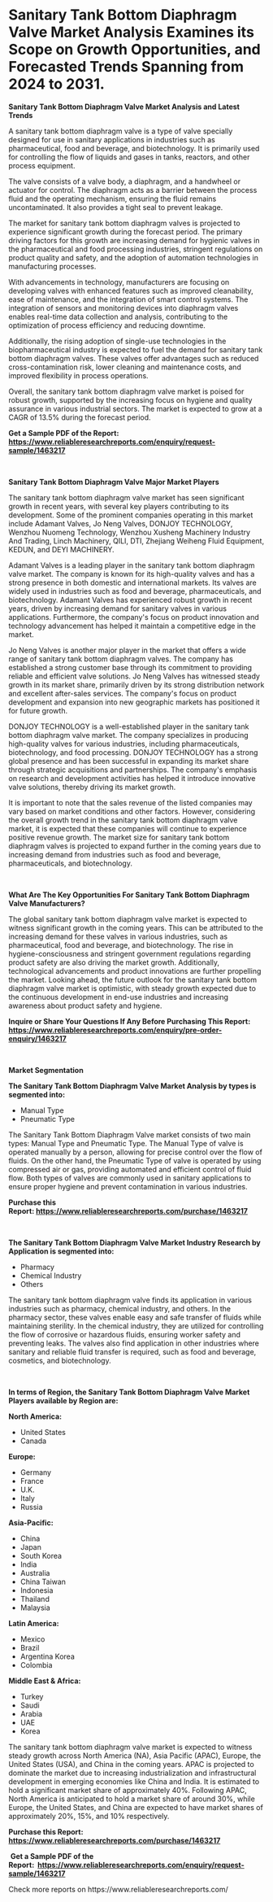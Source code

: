 <p><h1>Sanitary Tank Bottom Diaphragm Valve Market Analysis Examines its Scope on Growth Opportunities, and Forecasted Trends Spanning from 2024 to 2031.</h1></p><p><strong>Sanitary Tank Bottom Diaphragm Valve Market Analysis and Latest Trends</strong></p>
<p><p>A sanitary tank bottom diaphragm valve is a type of valve specially designed for use in sanitary applications in industries such as pharmaceutical, food and beverage, and biotechnology. It is primarily used for controlling the flow of liquids and gases in tanks, reactors, and other process equipment.</p><p>The valve consists of a valve body, a diaphragm, and a handwheel or actuator for control. The diaphragm acts as a barrier between the process fluid and the operating mechanism, ensuring the fluid remains uncontaminated. It also provides a tight seal to prevent leakage.</p><p>The market for sanitary tank bottom diaphragm valves is projected to experience significant growth during the forecast period. The primary driving factors for this growth are increasing demand for hygienic valves in the pharmaceutical and food processing industries, stringent regulations on product quality and safety, and the adoption of automation technologies in manufacturing processes.</p><p>With advancements in technology, manufacturers are focusing on developing valves with enhanced features such as improved cleanability, ease of maintenance, and the integration of smart control systems. The integration of sensors and monitoring devices into diaphragm valves enables real-time data collection and analysis, contributing to the optimization of process efficiency and reducing downtime.</p><p>Additionally, the rising adoption of single-use technologies in the biopharmaceutical industry is expected to fuel the demand for sanitary tank bottom diaphragm valves. These valves offer advantages such as reduced cross-contamination risk, lower cleaning and maintenance costs, and improved flexibility in process operations.</p><p>Overall, the sanitary tank bottom diaphragm valve market is poised for robust growth, supported by the increasing focus on hygiene and quality assurance in various industrial sectors. The market is expected to grow at a CAGR of 13.5% during the forecast period.</p></p>
<p><strong>Get a Sample PDF of the Report:&nbsp; <a href="https://www.reliableresearchreports.com/enquiry/request-sample/1463217">https://www.reliableresearchreports.com/enquiry/request-sample/1463217</a></strong></p>
<p>&nbsp;</p>
<p><strong>Sanitary Tank Bottom Diaphragm Valve Major Market Players</strong></p>
<p><p>The sanitary tank bottom diaphragm valve market has seen significant growth in recent years, with several key players contributing to its development. Some of the prominent companies operating in this market include Adamant Valves, Jo Neng Valves, DONJOY TECHNOLOGY, Wenzhou Nuomeng Technology, Wenzhou Xusheng Machinery Industry And Trading, Linch Machinery, QILI, DTI, Zhejiang Weiheng Fluid Equipment, KEDUN, and DEYI MACHINERY.</p><p>Adamant Valves is a leading player in the sanitary tank bottom diaphragm valve market. The company is known for its high-quality valves and has a strong presence in both domestic and international markets. Its valves are widely used in industries such as food and beverage, pharmaceuticals, and biotechnology. Adamant Valves has experienced robust growth in recent years, driven by increasing demand for sanitary valves in various applications. Furthermore, the company's focus on product innovation and technology advancement has helped it maintain a competitive edge in the market.</p><p>Jo Neng Valves is another major player in the market that offers a wide range of sanitary tank bottom diaphragm valves. The company has established a strong customer base through its commitment to providing reliable and efficient valve solutions. Jo Neng Valves has witnessed steady growth in its market share, primarily driven by its strong distribution network and excellent after-sales services. The company's focus on product development and expansion into new geographic markets has positioned it for future growth.</p><p>DONJOY TECHNOLOGY is a well-established player in the sanitary tank bottom diaphragm valve market. The company specializes in producing high-quality valves for various industries, including pharmaceuticals, biotechnology, and food processing. DONJOY TECHNOLOGY has a strong global presence and has been successful in expanding its market share through strategic acquisitions and partnerships. The company's emphasis on research and development activities has helped it introduce innovative valve solutions, thereby driving its market growth.</p><p>It is important to note that the sales revenue of the listed companies may vary based on market conditions and other factors. However, considering the overall growth trend in the sanitary tank bottom diaphragm valve market, it is expected that these companies will continue to experience positive revenue growth. The market size for sanitary tank bottom diaphragm valves is projected to expand further in the coming years due to increasing demand from industries such as food and beverage, pharmaceuticals, and biotechnology.</p></p>
<p>&nbsp;</p>
<p><strong>What Are The Key Opportunities For Sanitary Tank Bottom Diaphragm Valve Manufacturers?</strong></p>
<p><p>The global sanitary tank bottom diaphragm valve market is expected to witness significant growth in the coming years. This can be attributed to the increasing demand for these valves in various industries, such as pharmaceutical, food and beverage, and biotechnology. The rise in hygiene-consciousness and stringent government regulations regarding product safety are also driving the market growth. Additionally, technological advancements and product innovations are further propelling the market. Looking ahead, the future outlook for the sanitary tank bottom diaphragm valve market is optimistic, with steady growth expected due to the continuous development in end-use industries and increasing awareness about product safety and hygiene.</p></p>
<p><strong>Inquire or Share Your Questions If Any Before Purchasing This Report: <a href="https://www.reliableresearchreports.com/enquiry/pre-order-enquiry/1463217">https://www.reliableresearchreports.com/enquiry/pre-order-enquiry/1463217</a></strong></p>
<p>&nbsp;</p>
<p><strong>Market Segmentation</strong></p>
<p><strong>The Sanitary Tank Bottom Diaphragm Valve Market Analysis by types is segmented into:</strong></p>
<p><ul><li>Manual Type</li><li>Pneumatic Type</li></ul></p>
<p><p>The Sanitary Tank Bottom Diaphragm Valve market consists of two main types: Manual Type and Pneumatic Type. The Manual Type of valve is operated manually by a person, allowing for precise control over the flow of fluids. On the other hand, the Pneumatic Type of valve is operated by using compressed air or gas, providing automated and efficient control of fluid flow. Both types of valves are commonly used in sanitary applications to ensure proper hygiene and prevent contamination in various industries.</p></p>
<p><strong>Purchase this Report:&nbsp;<a href="https://www.reliableresearchreports.com/purchase/1463217">https://www.reliableresearchreports.com/purchase/1463217</a></strong></p>
<p>&nbsp;</p>
<p><strong>The Sanitary Tank Bottom Diaphragm Valve Market Industry Research by Application is segmented into:</strong></p>
<p><ul><li>Pharmacy</li><li>Chemical Industry</li><li>Others</li></ul></p>
<p><p>The sanitary tank bottom diaphragm valve finds its application in various industries such as pharmacy, chemical industry, and others. In the pharmacy sector, these valves enable easy and safe transfer of fluids while maintaining sterility. In the chemical industry, they are utilized for controlling the flow of corrosive or hazardous fluids, ensuring worker safety and preventing leaks. The valves also find application in other industries where sanitary and reliable fluid transfer is required, such as food and beverage, cosmetics, and biotechnology.</p></p>
<p>&nbsp;</p>
<p><strong>In terms of Region, the Sanitary Tank Bottom Diaphragm Valve Market Players available by Region are:</strong></p>
<p>
    <p> <strong> North America: </strong>
        <ul>
            <li>United States</li>
            <li>Canada</li>
        </ul>
        </p> 
    <p> <strong> Europe: </strong>
        <ul>
            <li>Germany</li>
            <li>France</li>
            <li>U.K.</li>
            <li>Italy</li>
            <li>Russia</li>
        </ul>
        </p> 
    <p> <strong> Asia-Pacific: </strong>
        <ul>
            <li>China</li>
            <li>Japan</li>
            <li>South Korea</li>
            <li>India</li>
            <li>Australia</li>
            <li>China Taiwan</li>
            <li>Indonesia</li>
            <li>Thailand</li>
            <li>Malaysia</li>
        </ul>
        </p> 
    <p> <strong> Latin America: </strong>
        <ul>
            <li>Mexico</li>
            <li>Brazil</li>
            <li>Argentina Korea</li>
            <li>Colombia</li>
        </ul>
        </p> 
    <p> <strong> Middle East & Africa: </strong>
        <ul>
            <li>Turkey</li>
            <li>Saudi</li>
            <li>Arabia</li>
            <li>UAE</li>
            <li>Korea</li>
        </ul>
    </p>
    </p>
<p><p>The sanitary tank bottom diaphragm valve market is expected to witness steady growth across North America (NA), Asia Pacific (APAC), Europe, the United States (USA), and China in the coming years. APAC is projected to dominate the market due to increasing industrialization and infrastructural development in emerging economies like China and India. It is estimated to hold a significant market share of approximately 40%. Following APAC, North America is anticipated to hold a market share of around 30%, while Europe, the United States, and China are expected to have market shares of approximately 20%, 15%, and 10% respectively.</p></p>
<p><strong>Purchase this Report: <a href="https://www.reliableresearchreports.com/purchase/1463217">https://www.reliableresearchreports.com/purchase/1463217</a></strong></p>
<p>&nbsp;<strong>Get a Sample PDF of the Report:&nbsp;&nbsp;<a href="https://www.reliableresearchreports.com/enquiry/request-sample/1463217">https://www.reliableresearchreports.com/enquiry/request-sample/1463217</a></strong></p>
<p><strong></strong></p>
<p>Check more reports on https://www.reliableresearchreports.com/</p>